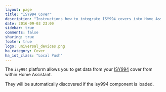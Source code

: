 ```yaml
---
layout: page
title: "ISY994 Cover"
description: "Instructions how to integrate ISY994 covers into Home Assistant."
date: 2016-09-03 23:00
sidebar: true
comments: false
sharing: true
footer: true
logo: universal_devices.png
ha_category: Cover
ha_iot_class: "Local Push"
---
```


The `isy994` platform allows you to get data from your [ISY994](https://www.universal-devices.com/residential/isy994i-series/) cover from within Home Assistant.

They will be automatically discovered if the isy994 component is loaded.
